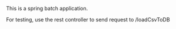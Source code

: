 
This is a spring batch application.

For testing, use the rest controller to send request to  /loadCsvToDB